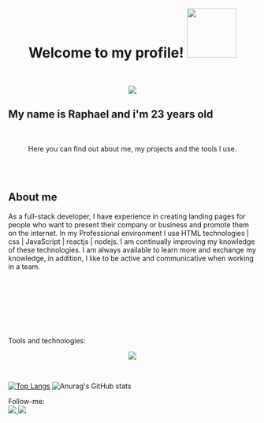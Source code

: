 <h1 align = "center" >Welcome to my profile! <img width="100" src="https://media1.giphy.com/media/3pTZ5pUYLUHh6/giphy.gif?cid=ecf05e47atdzzfkkfr5ks0ez50s1tkfvqs82rygd6m9i4jmv&rid=giphy.gif&ct=s" /></h1>
<br/>
<p align="center">
  <a href="https://github.com/DenverCoder1/readme-typing-svg"><img src="https://readme-typing-svg.herokuapp.com?font=Time+New+Roman&color=cyan&size=25&center=true&vCenter=true&width=600&height=100&lines=Desenvolvedor+Front-End;Buscando+sempre+constante+evolução;"></a>
</p>
<h2>My name is Raphael and i'm 23 years old</h2>
<br/>
<p align = "center" >
Here you can find out about me, my projects and the tools I use.</p>
<br/>
<br>
<h2>About me</h2>
<p>As a full-stack developer, I have experience in creating landing pages for people who want to present their company or business and promote them on the internet. In my Professional environment I use HTML technologies | css | JavaScript | reactjs | nodejs. I am continually improving my knowledge of these technologies. I am always available to learn more and exchange my knowledge, in addition, I like to be active and communicative when working in a team.</p>

<br>
<br>
<br>
<br>
<br>
<br>
<br>
Tools and technologies:
<p align="center">
  <a href="https://skillicons.dev">
    <img src="https://skillicons.dev/icons?i=js,html,docker,css,nodejs,react,styledcomponents,sequelize,mongodb,postgres,vscode" />
  </a>
</p>
<br>

<span align="center ">[![Top Langs](https://github-readme-stats.vercel.app/api/top-langs/?username=RaphaelFiais)](https://github.com/anuraghazra/github-readme-stats)
![Anurag's GitHub stats](https://github-readme-stats.vercel.app/api?username=RaphaelFiais&show_icons=true&theme=dark)
</span> 



Follow-me:
<br>
<a href="https://www.instagram.com/raphaelfiais/" > <img src="https://skillicons.dev/icons?i=instagram"/> </a>
<a href="https://www.linkedin.com/in/raphaelfiais/" > <img src="https://skillicons.dev/icons?i=linkedin"/> </a>

<br>
